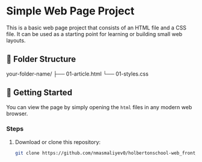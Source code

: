 # Simple Web Page Project

This is a basic web page project that consists of an HTML file and a CSS file. It can be used as a starting point for learning or building small web layouts.

## 📁 Folder Structure

your-folder-name/
├── 01-article.html
└── 01-styles.css


## 🚀 Getting Started

You can view the page by simply opening the `html` files in any modern web browser.

### Steps

1. Download or clone this repository:
   ```bash
   git clone https://github.com/nmasmaliyev0/holbertonschool-web_front_end.git
